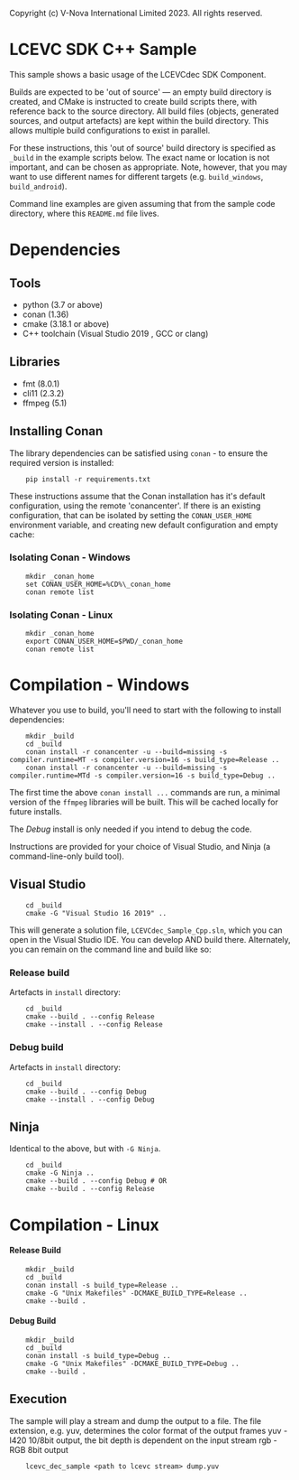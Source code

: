 Copyright (c) V-Nova International Limited 2023. All rights reserved.

# LCEVC SDK C++ Sample

This sample shows a basic usage of the LCEVCdec SDK Component.

Builds are expected to be 'out of source' — an empty build directory is created, and CMake is instructed to create build scripts there, with reference back to the source directory. All build files (objects, generated sources, and output artefacts) are kept within the build directory. This allows multiple build configurations to exist in parallel.

For these instructions, this 'out of source' build directory is specified as `_build` in the example scripts below. The exact name or location is not important, and can be chosen as appropriate. Note, however, that you may want to use different names for different targets (e.g. `build_windows`, `build_android`).

Command line examples are given assuming that from the sample code directory, where this `README.md` file lives.

# Dependencies

## Tools

 - python (3.7 or above)
 - conan (1.36)
 - cmake (3.18.1 or above)
 - C++ toolchain (Visual Studio 2019 , GCC or clang)

## Libraries

 - fmt (8.0.1)
 - cli11 (2.3.2)
 - ffmpeg (5.1)

## Installing Conan

The library dependencies can be satisfied using `conan` - to ensure the required version is installed:

```shell
    pip install -r requirements.txt
```

These instructions assume that the Conan installation has it's default configuration, using the remote  'conancenter'.
If there is an existing configuration, that can be isolated by setting the `CONAN_USER_HOME` environment variable,
and creating new default configuration and empty cache:

### Isolating Conan - Windows

```shell
    mkdir _conan_home
    set CONAN_USER_HOME=%CD%\_conan_home
    conan remote list
```

### Isolating Conan - Linux

```shell
    mkdir _conan_home
    export CONAN_USER_HOME=$PWD/_conan_home
    conan remote list
```

# Compilation - Windows

Whatever you use to build, you'll need to start with the following to install dependencies:

```shell
    mkdir _build
    cd _build
    conan install -r conancenter -u --build=missing -s compiler.runtime=MT -s compiler.version=16 -s build_type=Release ..
    conan install -r conancenter -u --build=missing -s compiler.runtime=MTd -s compiler.version=16 -s build_type=Debug ..
```
The first time the above `conan install ...` commands are run, a minimal version of the `ffmpeg` libraries will be built. This
will be cached locally for future installs.

The *Debug* install is only needed if you intend to debug the code.

Instructions are provided for your choice of Visual Studio, and Ninja (a command-line-only build tool).

## Visual Studio

```shell
    cd _build
    cmake -G "Visual Studio 16 2019" ..
```
This will generate a solution file, `LCEVCdec_Sample_Cpp.sln`, which you can open in the Visual Studio IDE. You can develop AND build there. Alternately, you can remain on the command line and build like so:

### Release build

Artefacts in `install` directory:

```shell
    cd _build
    cmake --build . --config Release
    cmake --install . --config Release
```

### Debug build

Artefacts in `install` directory:

```shell
    cd _build
    cmake --build . --config Debug
    cmake --install . --config Debug
```

## Ninja

Identical to the above, but with `-G Ninja`.

```shell
    cd _build
    cmake -G Ninja ..
    cmake --build . --config Debug # OR
    cmake --build . --config Release
```

# Compilation - Linux

#### Release Build

```shell
    mkdir _build
    cd _build
    conan install -s build_type=Release ..
    cmake -G "Unix Makefiles" -DCMAKE_BUILD_TYPE=Release ..
    cmake --build .
```

#### Debug Build

```shell
    mkdir _build
    cd _build
    conan install -s build_type=Debug ..
    cmake -G "Unix Makefiles" -DCMAKE_BUILD_TYPE=Debug ..
    cmake --build .
```

## Execution

The sample will play a stream and dump the output to a file.
The file extension, e.g. yuv, determines the color format of the output frames
yuv - I420 10/8bit output, the bit depth is dependent on the input stream
rgb - RGB 8bit output

```shell
    lcevc_dec_sample <path to lcevc stream> dump.yuv
```
